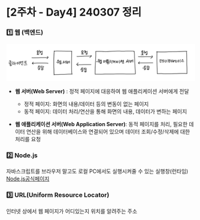 # [2주차 - Day4] 240307 정리

### 1️⃣ 웹 (백엔드)

![backend](../img/Untitled.png)

- **웹 서버(Web Server)** : 정적 페이지에 대응하여 웹 애플리케이션 서버에게 전달

  - 정적 페이지: 화면의 내용/데이터 등의 변동이 없는 페이지
  - 동적 페이지: 데이터 처리/연산을 통해 화면의 내용, 데이터가 변하는 페이지

- **웹 애플리케이션 서버(Web Application Server)**: 동적 페이지를 처리, 필요한 데이터 연산을 위해 데이터베이스와 연결되어 있으며 데이터 조회/수정/삭제에 대한 처리를 요청

### 2️⃣ Node.js

자바스크립트를 브라우저 말고도 로컬 PC에서도 실행시켜줄 수 있는 실행창(런타임)
[Node.js공식페이지](https://nodejs.org/en/about)

### 3️⃣ URL(Uniform Resource Locator)

인터넷 상에서 웹 페이지가 어디있는지 위치를 알려주는 주소
